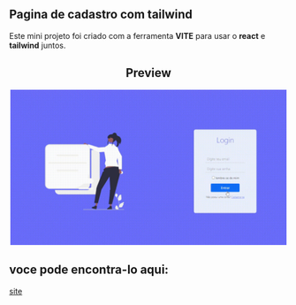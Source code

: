 ##  Pagina de cadastro com tailwind

Este mini projeto foi criado com a ferramenta <strong>VITE</strong>
para usar o <strong>react</strong> e <strong>tailwind</strong> juntos.

<h2 align="center"><strong>Preview</strong></h2>
<div align="center">
<img width=500px src="https://raw.githubusercontent.com/frontRocha/formTailwind/master/my-project/src/assets/apresenta%C3%A7%C3%A3o.gif" />
</div>

## voce pode encontra-lo aqui:

<a href="https://formtailwind.vercel.app">site</a>

